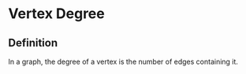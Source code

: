 # Vertex Degree

## Definition

In a graph, the degree of a vertex is the number of edges containing it.
